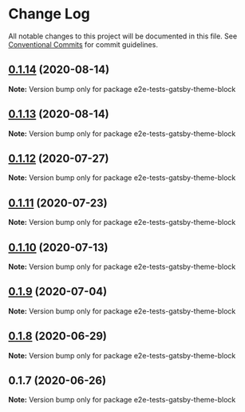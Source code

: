 # Change Log

All notable changes to this project will be documented in this file.
See [Conventional Commits](https://conventionalcommits.org) for commit guidelines.

## [0.1.14](https://github.com/reflexjs/reflex/compare/e2e-tests-gatsby-theme-block@0.1.13...e2e-tests-gatsby-theme-block@0.1.14) (2020-08-14)

**Note:** Version bump only for package e2e-tests-gatsby-theme-block





## [0.1.13](https://github.com/reflexjs/reflex/compare/e2e-tests-gatsby-theme-block@0.1.12...e2e-tests-gatsby-theme-block@0.1.13) (2020-08-14)

**Note:** Version bump only for package e2e-tests-gatsby-theme-block





## [0.1.12](https://github.com/reflexjs/reflex/compare/e2e-tests-gatsby-theme-block@0.1.11...e2e-tests-gatsby-theme-block@0.1.12) (2020-07-27)

**Note:** Version bump only for package e2e-tests-gatsby-theme-block





## [0.1.11](https://github.com/reflexjs/reflex/compare/e2e-tests-gatsby-theme-block@0.1.10...e2e-tests-gatsby-theme-block@0.1.11) (2020-07-23)

**Note:** Version bump only for package e2e-tests-gatsby-theme-block





## [0.1.10](https://github.com/reflexjs/reflex/compare/e2e-tests-gatsby-theme-block@0.1.9...e2e-tests-gatsby-theme-block@0.1.10) (2020-07-13)

**Note:** Version bump only for package e2e-tests-gatsby-theme-block





## [0.1.9](https://github.com/reflexjs/reflex/compare/e2e-tests-gatsby-theme-block@0.1.8...e2e-tests-gatsby-theme-block@0.1.9) (2020-07-04)

**Note:** Version bump only for package e2e-tests-gatsby-theme-block





## [0.1.8](https://github.com/reflexjs/reflex/compare/e2e-tests-gatsby-theme-block@0.1.7...e2e-tests-gatsby-theme-block@0.1.8) (2020-06-29)

**Note:** Version bump only for package e2e-tests-gatsby-theme-block





## 0.1.7 (2020-06-26)

**Note:** Version bump only for package e2e-tests-gatsby-theme-block
